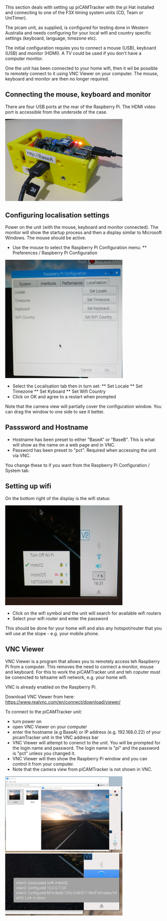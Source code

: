 This section deals with setting up piCAMTracker with the pi Hat installed and connecting to one of the F3X timing system units (CD, Team or UniTimer).

The picam unit, as supplied, is configured for testing done in Western Australia and needs configuring for your local wifi and country specific settings (keyboard, language, timezone etc).

The initial configuration requies you to connect a mouse (USB), keyboard (USB) and monitor (HDMI). A TV could be used if you don't have a computer monitor.

One the unit has been connected to your home wifi, then it wil be possible to remotely connect to it using VNC Viewer on your computer.  The mouse, keyboard and monitor are then no longer required.

## Connecting the mouse, keyboard and monitor
There are four USB ports at the rear of the Raspberry Pi.  The HDMI video port is accessible from the underside of the case.

<img src="https://github.com/simonwa2/F3X-Timing-System/blob/master/images/picam_ports.jpg" width="376" title="USB and HDMI">


## Configuring localisation settings
Power on the unit (with the mouse, keyboard and monitor connected).  The monitor will show the startup process and then a display similar to Microsoft Windows.  The mouse should be active.
* Use the mouse to select the Raspberry Pi Configuration menu:
** Preferences / Raspberry Pi Configuration
<img src="https://github.com/simonwa2/F3X-Timing-System/blob/master/images/picam_localisation.jpg" width="376" title="Localisation">

* Select the Localisation tab then in turn set:
** Set Locale
** Set Timezone
** Set Kyboard
** Set Wifi Country
* Click on OK and agree to a restart when prompted

Note that the camera view will partially cover the configuration window.  You can drag the window to one side to see it better.

## Passsword and Hostname
* Hostname has been preset to either "BaseA" or "BaseB".  This is what will show as the name on a web page and in VNC.
* Password has been preset to "pct".  Required when accessing the unit via VNC.

You change these to if you want from the Raspberry Pi Configuration  / System tab.

## Setting up wifi
  On the bottom right of the display is the wifi status:

<img src="https://github.com/simonwa2/F3X-Timing-System/blob/master/images/picam_wifi.jpg" width="376" title="wifi">
  
* Click on the wifi symbol and the unit will search for available wifi routers
* Select your wifi router and enter the password

This should be done for your home wifi and also any hotspot/router that you will use at the slope - e.g. your mobile phone.

## VNC Viewer
VNC Viewer is a program that allows you to remotely access teh Raspberry Pi from a computer.  This removes the need to connect a monitor, mouse and keyboard.  For this to work the piCAMTracker unit and teh coputer must be conencted to tehsame wifi network, e.g. your home wifi.

VNC is already enabled on the Raspberry Pi.

Download VNC Viewer from here:
https://www.realvnc.com/en/connect/download/viewer/

To connect to the piCAMTracker unit:
* turn power on
* open VNC Viewer on your computer
* enter the hostname (e.g BaseA) or IP address (e.g. 192.168.0.22) of your picamTracker unit in the VNC address bar
* VNC Viewer will attempt to conenct to the unit.  You will be prompted for the login name and password.  The login name is "pi" and the password is "pct" unless you changed it.
* VNC Viewer will then show the Raspberry Pi window and you can control it from your computer.
* Note that the camera view from piCAMTracker is not shown in VNC.

<img src="https://github.com/simonwa2/F3X-Timing-System/blob/master/images/picam_VNC_Viewer.jpg" width="376" title="VNC">
<img src="https://github.com/simonwa2/F3X-Timing-System/blob/master/images/picam_ip_address.jpg" width="376" title="IP Address">

